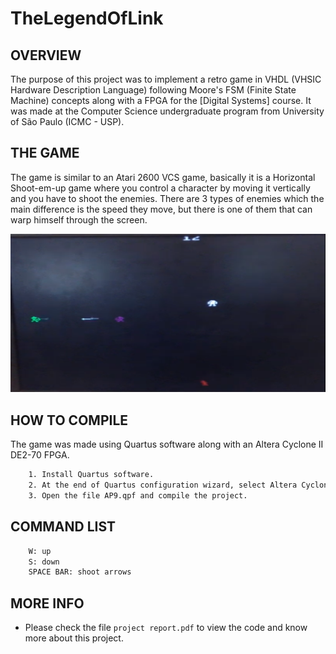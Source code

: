 # TheLegendOfLink

OVERVIEW
--------------------------------------------------
The purpose of this project was to implement a retro game in VHDL (VHSIC Hardware Description Language) following Moore's FSM (Finite State Machine) concepts along with a FPGA for the [Digital Systems] course. It was made at the Computer Science undergraduate program from University of São Paulo (ICMC - USP).

THE GAME
--------------------------------------------------
The game is similar to an Atari 2600 VCS game, basically it is a Horizontal Shoot-em-up game where you control a character by moving it vertically and you have to shoot the enemies.
There are 3 types of enemies which the main difference is the speed they move, but there is one of them that can warp himself through the screen.

![Screenshot 1](img/img1.png)

HOW TO COMPILE
--------------------------------------------------
The game was made using Quartus software along with an Altera Cyclone II DE2-70 FPGA.

```bash
	1. Install Quartus software.
	2. At the end of Quartus configuration wizard, select Altera Cyclone II DE2-70 FPGA.
	3. Open the file AP9.qpf and compile the project.
```

COMMAND LIST
--------------------------------------------------
```bash
	W: up
	S: down
	SPACE BAR: shoot arrows
```

MORE INFO
--------------------------------------------------
* Please check the file `project report.pdf` to view the code and know more about this project.
